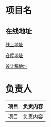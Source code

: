 # 项目名

## 在线地址

[线上地址]()

[仓库地址]()

[设计稿地址]()


# 负责人

| 项目 | 负责内容 |
| ---- | -------- |
| 项目 | 负责内容 |